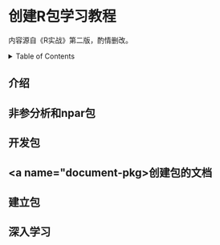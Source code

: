 # 创建R包学习教程

内容源自《R实战》第二版，酌情删改。

<details>
<summary>Table of Contents</summary>

## Table of Contents

* [介绍](#intro)
* [非参分析和npar包](#npar-pkg)
* [开发包](#devel-pkg)
* [创建包的文档](#document-pkg)
* [建立包](#build-pkg)
* [深入学习](#further-reading)


</details>

## <a name="intro"></a>介绍

## <a name="npar-pkg"></a>非参分析和npar包

## <a name="devel-pkg"></a>开发包

## <a name="document-pkg></a>创建包的文档

## <a name="build-pkg"></a>建立包

## <a name="further-reading"></a>深入学习

